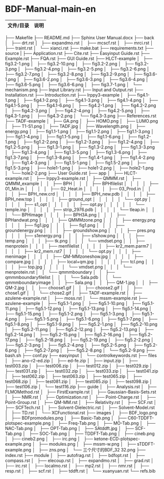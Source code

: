 # BDF-Manual-main-en

| 文件/目录 | 说明 |
|----------|------|
├── Makefile
├── README.md
├── Sphinx User Manual.docx
├── back
│   ├── drt.rst
│   ├── expandmo.rst
│   ├── mcscf.rst
│   ├── mrci.rst
│   ├── traint.rst
│   └── xianci.rst
├── make.bat
├── requirements.txt
├── source
|   ├── Application.rst
    ├── Cite.rst
    ├── Easyinput Guide.rst
    ├── Example.rst
    ├── FQA.rst
    ├── GUI Guide.rst
    ├── HLCT-example
    │   ├── fig3.2-1.png
    │   ├── fig3.2-10.png
    │   ├── fig3.2-2.png
    │   ├── fig3.2-3.png
    │   ├── fig3.2-4.png
    │   ├── fig3.2-5.png
    │   ├── fig3.2-6.png
    │   ├── fig3.2-7.png
    │   ├── fig3.2-8.png
    │   ├── fig3.2-9.png
    │   ├── fig3.6-1.png
    │   ├── fig3.6-2.png
    │   ├── fig3.6-3.png
    │   ├── fig3.6-4.png
    │   ├── fig3.6-5.png
    │   ├── fig3.6-6.png
    │   ├── fig3.7-1.png
    │   └── mechanism.png
    ├── Input Library.rst
    ├── Input and Output.rst
    ├── Installation.rst
    ├── Introduction.rst
    ├── Irppy3-example
    │   ├── fig4.1-1.png
    │   ├── fig4.1-2.png
    │   ├── fig4.1-3.png
    │   ├── fig4.1-4.png
    │   ├── fig4.1-5.png
    │   ├── fig4.1-6.png
    │   ├── fig4.2-1.png
    │   ├── fig4.2-2.png
    │   ├── fig4.2-3.png
    │   ├── fig4.2-4.png
    │   ├── fig4.2-5.png
    │   ├── fig4.3-1.png
    │   ├── fig4.3-2.png
    │   └── fig4.3-3.png
    ├── References.rst
    ├── TADF-example
    │   ├── GA.png
    │   ├── HOMO.png
    │   ├── LUMO.png
    │   ├── T1-S1.png
    │   ├── TADF.jpg
    │   ├── Wavelength.png
    │   ├── energy.png
    │   ├── fig1.1-1.png
    │   ├── fig1.1-2.png
    │   ├── fig1.1-3.png
    │   ├── fig1.1-4.png
    │   ├── fig1.1-5.png
    │   ├── fig1.1-6.png
    │   ├── fig1.2-1.png
    │   ├── fig1.2-2.png
    │   ├── fig1.2-3.png
    │   ├── fig1.2-4.png
    │   ├── fig1.2-5.png
    │   ├── fig1.3-1.png
    │   ├── fig1.3-2.png
    │   ├── fig1.3-3.png
    │   ├── fig1.3-4.png
    │   ├── fig1.3-5.png
    │   ├── fig1.3-6.png
    │   ├── fig1.3-7.png
    │   ├── fig1.3-8.png
    │   ├── fig1.4-1.png
    │   ├── fig1.4-2.png
    │   ├── fig1.4-3.png
    │   ├── fig1.5-1.png
    │   ├── fig1.5-2.png
    │   ├── fig1.5-3.png
    │   ├── hole1-1.png
    │   ├── hole1-2.png
    │   ├── hole2-1.png
    │   └── hole2-2.png
    ├── User Guide.rst
    ├── app
    │   ├── HLCT-example.rst
    │   ├── Irppy3-example.rst
    │   ├── QMMM.rst
    │   ├── QMMM_example
    │   │   ├── BPH
    │   │   │   ├── BPHfilelist
    │   │   │   │   ├── 01_Min.in
    │   │   │   │   ├── 02_Heat.in
    │   │   │   │   ├── 03_Prod.in
    │   │   │   │   ├── BPH_new.crd
    │   │   │   │   ├── BPH_new.pdb
    │   │   │   │   ├── BPH_new.top
    │   │   │   │   ├── ground_opt
    │   │   │   │   │   └── opt.py
    │   │   │   │   ├── s1_opt
    │   │   │   │   │   ├── opt.py
    │   │   │   │   │   └── temple.inp
    │   │   │   │   ├── strip_2976.pdb
    │   │   │   │   └── tleap.in
    │   │   │   └── BPHimage
    │   │   │       ├── BPH3A.png
    │   │   │       ├── BPHandwat.png
    │   │   │       ├── QMMMzone.png
    │   │   │       ├── energy.png
    │   │   │       ├── fig1.jpg
    │   │   │       ├── fig1.png
    │   │   │       ├── groundenergy.png
    │   │   │       ├── groundshow.png
    │   │   │       ├── pres.png
    │   │   │       ├── s1energy.png
    │   │   │       ├── s1show.png
    │   │   │       ├── temp.png
    │   │   │       ├── tk.png
    │   │   │       └── vmdset.png
    │   │   ├── menprotein
    │   │   │   ├── menfilelist
    │   │   │   │   ├── kr2_mem.parm7
    │   │   │   │   ├── kr2_mem.rst7
    │   │   │   │   └── opt.py
    │   │   │   ├── menimage
    │   │   │   │   ├── QM-MMzoneshow.jpg
    │   │   │   │   ├── compare.jpg
    │   │   │   │   ├── local+qm.jpg
    │   │   │   │   ├── tcl.png
    │   │   │   │   ├── top.jpg
    │   │   │   │   └── vmdset.png
    │   │   │   └── menprotein.rst
    │   │   └── qmmmboundary
    │   │       ├── qmmmboundaryfilelist
    │   │       │   └── 5ala.pdb
    │   │       └── qmmmboundaryimage
    │   │           ├── 5ala.png
    │   │           ├── QM-1.jpg
    │   │           ├── QM-2.jpg
    │   │           ├── choose1.gif
    │   │           ├── choose2.gif
    │   │           ├── chose1.gif
    │   │           └── chose2.gif
    │   ├── TADF-example.rst
    │   ├── azulene-example.rst
    │   ├── moss.rst
    │   └── mssm-example.rst
    ├── azulene-example
    │   ├── fig5.1-1.png
    │   ├── fig5.1-10.png
    │   ├── fig5.1-11.png
    │   ├── fig5.1-12.png
    │   ├── fig5.1-13.png
    │   ├── fig5.1-14.png
    │   ├── fig5.1-15.png
    │   ├── fig5.1-2.png
    │   ├── fig5.1-3.png
    │   ├── fig5.1-4.png
    │   ├── fig5.1-5.png
    │   ├── fig5.1-6.png
    │   ├── fig5.1-7.png
    │   ├── fig5.1-8.png
    │   ├── fig5.1-9.png
    │   ├── fig5.2-1.png
    │   ├── fig5.2-10.png
    │   ├── fig5.2-11.png
    │   ├── fig5.2-12.png
    │   ├── fig5.2-13.png
    │   ├── fig5.2-14.png
    │   ├── fig5.2-15.png
    │   ├── fig5.2-16.png
    │   ├── fig5.2-17.png
    │   ├── fig5.2-18.png
    │   ├── fig5.2-19.png
    │   ├── fig5.2-2.png
    │   ├── fig5.2-3.png
    │   ├── fig5.2-4.png
    │   ├── fig5.2-5.png
    │   ├── fig5.2-6.png
    │   ├── fig5.2-7.png
    │   ├── fig5.2-8.png
    │   └── fig5.2-9.png
    ├── bash.sh
    ├── conf.py
    ├── easyinput
    │   └── controlkeywords.rst
    ├── files
    │   ├── ano-r2-ed.zip
    │   ├── ed-fe.zip
    │   ├── input.zip
    │   ├── test003.zip
    │   ├── test006.zip
    │   ├── test012.zip
    │   ├── test029.zip
    │   ├── test031.zip
    │   ├── test032.zip
    │   ├── test033.zip
    │   ├── test041.zip
    │   ├── test062.zip
    │   ├── test063.zip
    │   ├── test065.zip
    │   ├── test068.zip
    │   ├── test081.zip
    │   ├── test085.zip
    │   ├── test098.zip
    │   ├── test106.zip
    │   └── test116.zip
    ├── guide
    │   ├── Analysis.rst
    │   ├── FLMOMethod.rst
    │   ├── FirstExample.rst
    │   ├── Gaussian-Basis-Sets.rst
    │   ├── NMR.rst
    │   ├── Optimization.rst
    │   ├── Point-Charge.rst
    │   ├── Point-Group.rst
    │   ├── QM-MM.rst
    │   ├── Relativity.rst
    │   ├── SCF.rst
    │   ├── SCFTech.rst
    │   ├── Solvent-Dielectric.rst
    │   ├── Solvent-Model.rst
    │   ├── TD.rst
    │   └── XCFunctional.rst
    ├── images
    │   ├── BDF_logo.png
    │   ├── BDFpromodules.png
    │   ├── Basic-Tab.png
    │   ├── C60-TDDFT-plotspec-example.png
    │   ├── Freq-Tab.png
    │   ├── MO-Tab.png
    │   ├── NAC-Tab.png
    │   ├── OPT-Tab.png
    │   ├── SAtddft.jpg
    │   ├── SCF-Tab.png
    │   ├── SOC-Tab.png
    │   ├── TDDFT-Tab.png
    │   ├── cineb.png
    │   ├── cineb2.png
    │   ├── irc.png
    │   ├── ketone-ECD-plotspec-example.png
    │   ├── modules.png
    │   ├── mssm-w.png
    │   ├── sTDDFT-example.png
    │   ├── zns.png
    │   └── 三个尺寸的BDF_32 32.png
    ├── index.rst
    ├── module
    │   ├── autofrag.rst
    │   ├── bdfopt.rst
    │   ├── compass.rst
    │   ├── elecoup.rst
    │   ├── expandmo.rst
    │   ├── grad.rst
    │   ├── irc.rst
    │   ├── localmo.rst
    │   ├── mp2.rst
    │   ├── nmr.rst
    │   ├── resp.rst
    │   ├── scf.rst
    │   ├── tddft.rst
    │   └── xuanyuan.rst
    └── refs.bib
